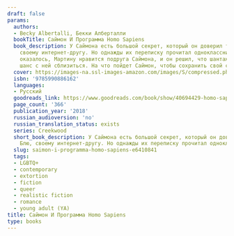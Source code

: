 ```yaml
---
draft: false
params:
  authors:
  - Becky Albertalli, Бекки Алберталли
  bookTitle: Саймон И Программа Homo Sapiens
  book_description: У Саймона есть большой секрет, который он доверил только Блю,
    своему интернет-другу. Но однажды их переписку прочитал одноклассник Мартин. Как
    оказалось, Мартину нравится подруга Саймона, и он решил, что шантаж — отличный
    шанс с ней сблизиться. На что пойдет Саймон, чтобы сохранить свой секрет?
  cover: https://images-na.ssl-images-amazon.com/images/S/compressed.photo.goodreads.com/books/1530553734i/40694429.jpg
  isbn: '9785990886162'
  languages:
  - Русский
  goodreads_link: https://www.goodreads.com/book/show/40694429-homo-sapiens
  page_count: '366'
  publication_year: '2018'
  russian_audioversion: 'no'
  russian_translation_status: exists
  series: Creekwood
  short_book_description: У Саймона есть большой секрет, который он доверил только
    Блю, своему интернет-другу. Но однажды их переписку прочитал одноклассник Мартин.
  slug: saimon-i-programma-homo-sapiens-e6410841
  tags:
  - LGBTQ+
  - contemporary
  - extortion
  - fiction
  - queer
  - realistic fiction
  - romance
  - young adult (YA)
title: Саймон И Программа Homo Sapiens
type: books
---
```

